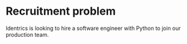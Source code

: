 # Recruitment problem
Identrics is looking to hire a software engineer with Python to join our production team.
